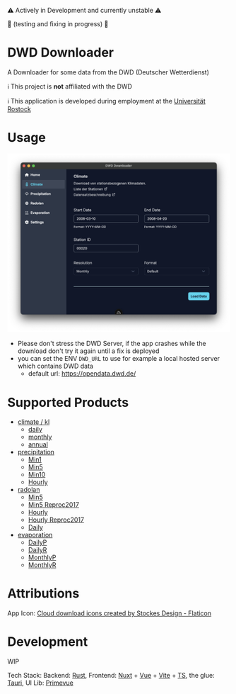 :warning: Actively in Development and currently unstable :warning:

:construction: (testing and fixing in progress) :construction:

# DWD Downloader

A Downloader for some data from the DWD (Deutscher Wetterdienst)

:information_source: This project is **not** affiliated with the DWD

:information_source: This application is developed during employment at the [Universität Rostock](https://www.uni-rostock.de)

# Usage

![Image from the App](./images/app_foto.png)
- Please don't stress the DWD Server, if the app crashes while the download don't try it again until a fix is deployed
- you can set the ENV `DWD_URL` to use for example a local hosted server which contains DWD data
    - default url: https://opendata.dwd.de/

# Supported Products
- [climate / kl](./infos/climate.md)
    - [daily](https://opendata.dwd.de/climate_environment/CDC/observations_germany/climate/daily/kl/)
    - [monthly](https://opendata.dwd.de/climate_environment/CDC/observations_germany/climate/monthly/)
    - [annual](https://opendata.dwd.de/climate_environment/CDC/observations_germany/climate/annual/)
- [precipitation](./infos/precipitation.md)
    - [Min1]()
    - [Min5]()
    - [Min10]()
    - [Hourly]()
- [radolan](./infos/radolan.md)
    - [Min5](https://opendata.dwd.de/climate_environment/CDC/grids_germany/5_minutes/radolan/recent/)
    - [Min5 Reproc2017](https://opendata.dwd.de/climate_environment/CDC/grids_germany/5_minutes/radolan/reproc/2017_002/bin/)
    - [Hourly](https://opendata.dwd.de/climate_environment/CDC/grids_germany/hourly/radolan/)
    - [Hourly Reproc2017](https://opendata.dwd.de/climate_environment/CDC/grids_germany/hourly/radolan/reproc/2017_002/bin/)
    - [Daily](https://opendata.dwd.de/climate_environment/CDC/grids_germany/daily/radolan/)
- [evaporation](./infos/evaporation.md)
    - [DailyP](https://opendata.dwd.de/climate_environment/CDC/grids_germany/daily/evapo_p/)
    - [DailyR](https://opendata.dwd.de/climate_environment/CDC/grids_germany/daily/evapo_r/)
    - [MonthlyP](https://opendata.dwd.de/climate_environment/CDC/grids_germany/monthly/evapo_p/)
    - [MonthlyR](https://opendata.dwd.de/climate_environment/CDC/grids_germany/monthly/evapo_r/)

# Attributions

App Icon: [Cloud download icons created by Stockes Design - Flaticon](https://www.flaticon.com/free-icons/cloud-download)

# Development

WIP

Tech Stack: Backend: [Rust](https://www.rust-lang.org), Frontend: [Nuxt](https://nuxt.com) + [Vue](https://vuejs.org) + [Vite](https://vitejs.dev) + [TS](https://www.typescriptlang.org), the glue: [Tauri](https://tauri.app), UI Lib: [Primevue](https://primevue.org)